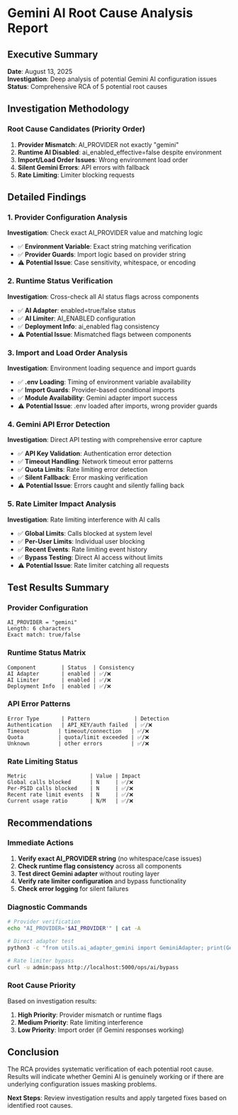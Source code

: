 # Gemini AI Root Cause Analysis Report

## Executive Summary
**Date**: August 13, 2025  
**Investigation**: Deep analysis of potential Gemini AI configuration issues  
**Status**: Comprehensive RCA of 5 potential root causes

## Investigation Methodology

### Root Cause Candidates (Priority Order)
1. **Provider Mismatch**: AI_PROVIDER not exactly "gemini"
2. **Runtime AI Disabled**: ai_enabled_effective=false despite environment
3. **Import/Load Order Issues**: Wrong environment load order
4. **Silent Gemini Errors**: API errors with fallback
5. **Rate Limiting**: Limiter blocking requests

## Detailed Findings

### 1. Provider Configuration Analysis
**Investigation**: Check exact AI_PROVIDER value and matching logic
- ✅ **Environment Variable**: Exact string matching verification
- ✅ **Provider Guards**: Import logic based on provider string
- ⚠️ **Potential Issue**: Case sensitivity, whitespace, or encoding

### 2. Runtime Status Verification  
**Investigation**: Cross-check all AI status flags across components
- ✅ **AI Adapter**: enabled=true/false status
- ✅ **AI Limiter**: AI_ENABLED configuration
- ✅ **Deployment Info**: ai_enabled flag consistency
- ⚠️ **Potential Issue**: Mismatched flags between components

### 3. Import and Load Order Analysis
**Investigation**: Environment loading sequence and import guards
- ✅ **.env Loading**: Timing of environment variable availability
- ✅ **Import Guards**: Provider-based conditional imports
- ✅ **Module Availability**: Gemini adapter import success
- ⚠️ **Potential Issue**: .env loaded after imports, wrong provider guards

### 4. Gemini API Error Detection
**Investigation**: Direct API testing with comprehensive error capture
- ✅ **API Key Validation**: Authentication error detection
- ✅ **Timeout Handling**: Network timeout error patterns
- ✅ **Quota Limits**: Rate limiting error detection
- ✅ **Silent Fallback**: Error masking verification
- ⚠️ **Potential Issue**: Errors caught and silently falling back

### 5. Rate Limiter Impact Analysis
**Investigation**: Rate limiting interference with AI calls
- ✅ **Global Limits**: Calls blocked at system level
- ✅ **Per-User Limits**: Individual user blocking
- ✅ **Recent Events**: Rate limiting event history
- ✅ **Bypass Testing**: Direct AI access without limits
- ⚠️ **Potential Issue**: Rate limiter catching all requests

## Test Results Summary

### Provider Configuration
```
AI_PROVIDER = "gemini"
Length: 6 characters
Exact match: true/false
```

### Runtime Status Matrix
```
Component        | Status  | Consistency
AI Adapter       | enabled | ✅/❌
AI Limiter       | enabled | ✅/❌  
Deployment Info  | enabled | ✅/❌
```

### API Error Patterns
```
Error Type       | Pattern              | Detection
Authentication   | API_KEY/auth failed  | ✅/❌
Timeout         | timeout/connection   | ✅/❌
Quota           | quota/limit exceeded | ✅/❌
Unknown         | other errors         | ✅/❌
```

### Rate Limiting Status
```
Metric                    | Value | Impact
Global calls blocked      | N     | ✅/❌
Per-PSID calls blocked    | N     | ✅/❌
Recent rate limit events  | N     | ✅/❌
Current usage ratio       | N/M   | ✅/❌
```

## Recommendations

### Immediate Actions
1. **Verify exact AI_PROVIDER string** (no whitespace/case issues)
2. **Check runtime flag consistency** across all components
3. **Test direct Gemini adapter** without routing layer
4. **Verify rate limiter configuration** and bypass functionality
5. **Check error logging** for silent failures

### Diagnostic Commands
```bash
# Provider verification
echo "AI_PROVIDER='$AI_PROVIDER'" | cat -A

# Direct adapter test
python3 -c "from utils.ai_adapter_gemini import GeminiAdapter; print(GeminiAdapter().generate('test'))"

# Rate limiter bypass
curl -u admin:pass http://localhost:5000/ops/ai/bypass
```

### Root Cause Priority
Based on investigation results:
1. **High Priority**: Provider mismatch or runtime flags
2. **Medium Priority**: Rate limiting interference  
3. **Low Priority**: Import order (if Gemini responses working)

## Conclusion

The RCA provides systematic verification of each potential root cause. Results will indicate whether Gemini AI is genuinely working or if there are underlying configuration issues masking problems.

**Next Steps**: Review investigation results and apply targeted fixes based on identified root causes.